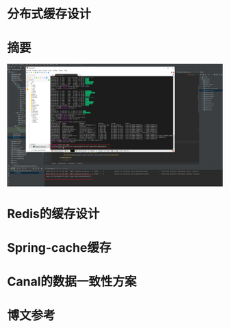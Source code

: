 # 分布式缓存设计


# 摘要


![img.png](images/Athena-缓存测试成功.png)


# Redis的缓存设计




# Spring-cache缓存



# Canal的数据一致性方案





# 博文参考